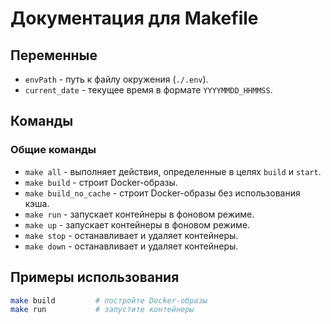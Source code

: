 # Документация для Makefile

## Переменные
- `envPath` - путь к файлу окружения (`./.env`).
- `current_date` - текущее время в формате `YYYYMMDD_HHMMSS`.

## Команды

### Общие команды
- `make all` - выполняет действия, определенные в целях `build` и `start`.
- `make build` - строит Docker-образы.
- `make build_no_cache` - строит Docker-образы без использования кэша.
- `make run` - запускает контейнеры в фоновом режиме.
- `make up` - запускает контейнеры в фоновом режиме.
- `make stop` - останавливает и удаляет контейнеры.
- `make down` - останавливает и удаляет контейнеры.

## Примеры использования
```sh
make build         # постройте Docker-образы
make run           # запустите контейнеры
```